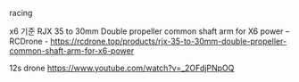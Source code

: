 racing


x6 기준
RJX 35 to 30mm Double propeller common shaft arm for X6 power – RCDrone - 
https://rcdrone.top/products/rjx-35-to-30mm-double-propeller-common-shaft-arm-for-x6-power


12s drone 
https://www.youtube.com/watch?v=_2OFdjPNpOQ


